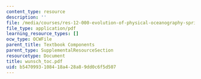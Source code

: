 ```yaml
---
content_type: resource
description: ''
file: /media/courses/res-12-000-evolution-of-physical-oceanography-spring-2007/b5470993108418a428a89dd0c6f5d507_wunsch_toc.pdf
file_type: application/pdf
learning_resource_types: []
ocw_type: OCWFile
parent_title: Textbook Components
parent_type: SupplementalResourceSection
resourcetype: Document
title: wunsch_toc.pdf
uid: b5470993-1084-18a4-28a8-9dd0c6f5d507
---
```

